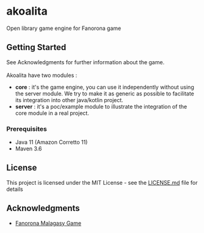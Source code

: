 # akoalita

Open library game engine for Fanorona game

## Getting Started

See Acknowledgments for further information about the game.<br><br>
Akoalita have two modules :<br>
* <b>core</b> : it's the game engine, you can use it independently without using the server module. We try to make it as generic as possible to facilitate its integration into other java/kotlin project.<br>
* <b>server</b> : it's a poc/example module to illustrate the integration of the core module in a real project. 

### Prerequisites
* Java 11 (Amazon Corretto 11)
* Maven 3.6

## License

This project is licensed under the MIT License - see the [LICENSE.md](LICENSE.md) file for details

## Acknowledgments

* [Fanorona Malagasy Game](http://gasy-fanorona.sourceforge.net/docs/fanorona_rules.html)
